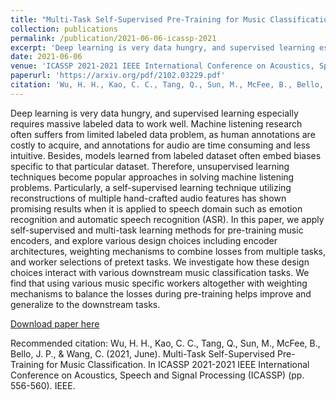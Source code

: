 ```yaml
---
title: "Multi-Task Self-Supervised Pre-Training for Music Classification"
collection: publications
permalink: /publication/2021-06-06-icassp-2021
excerpt: 'Deep learning is very data hungry, and supervised learning especially requires massive labeled data to work well. Machine listening research often suffers from limited labeled data problem, as human annotations are costly to acquire, and annotations for audio are time consuming and less intuitive. Besides, models learned from labeled dataset often embed biases specific to that particular dataset. Therefore, unsupervised learning techniques become popular approaches in solving machine listening problems. Particularly, a self-supervised learning technique utilizing reconstructions of multiple hand-crafted audio features has shown promising results when it is applied to speech domain such as emotion recognition and automatic speech recognition (ASR). In this paper, we apply self-supervised and multi-task learning methods for pre-training music encoders, and explore various design choices including encoder architectures, weighting mechanisms to combine losses from multiple tasks, and worker selections of pretext tasks. We investigate how these design choices interact with various downstream music classification tasks. We find that using various music specific workers altogether with weighting mechanisms to balance the losses during pre-training helps improve and generalize to the downstream tasks.'
date: 2021-06-06
venue: 'ICASSP 2021-2021 IEEE International Conference on Acoustics, Speech and Signal Processing (ICASSP)'
paperurl: 'https://arxiv.org/pdf/2102.03229.pdf'
citation: 'Wu, H. H., Kao, C. C., Tang, Q., Sun, M., McFee, B., Bello, J. P., &amp; Wang, C. (2021, June). Multi-Task Self-Supervised Pre-Training for Music Classification. In ICASSP 2021-2021 IEEE International Conference on Acoustics, Speech and Signal Processing (ICASSP) (pp. 556-560). IEEE.'
---
```

Deep learning is very data hungry, and supervised learning especially requires massive labeled data to work well. Machine listening research often suffers from limited labeled data problem, as human annotations are costly to acquire, and annotations for audio are time consuming and less intuitive. Besides, models learned from labeled dataset often embed biases specific to that particular dataset. Therefore, unsupervised learning techniques become popular approaches in solving machine listening problems. Particularly, a self-supervised learning technique utilizing reconstructions of multiple hand-crafted audio features has shown promising results when it is applied to speech domain such as emotion recognition and automatic speech recognition (ASR). In this paper, we apply self-supervised and multi-task learning methods for pre-training music encoders, and explore various design choices including encoder architectures, weighting mechanisms to combine losses from multiple tasks, and worker selections of pretext tasks. We investigate how these design choices interact with various downstream music classification tasks. We find that using various music specific workers altogether with weighting mechanisms to balance the losses during pre-training helps improve and generalize to the downstream tasks.

[Download paper here](https://arxiv.org/pdf/2102.03229.pdf)

Recommended citation: Wu, H. H., Kao, C. C., Tang, Q., Sun, M., McFee, B., Bello, J. P., & Wang, C. (2021, June). Multi-Task Self-Supervised Pre-Training for Music Classification. In ICASSP 2021-2021 IEEE International Conference on Acoustics, Speech and Signal Processing (ICASSP) (pp. 556-560). IEEE.